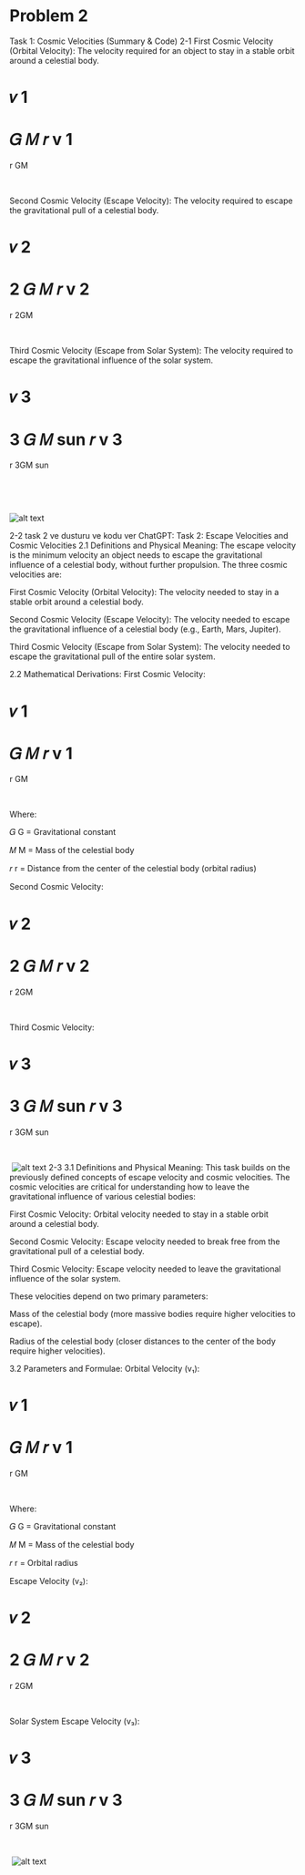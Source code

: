 # Problem 2

Task 1: Cosmic Velocities (Summary & Code)
2-1
First Cosmic Velocity (Orbital Velocity): The velocity required for an object to stay in a stable orbit around a celestial body.

𝑣
1
=
𝐺
𝑀
𝑟
v
1
​
=
r
GM
​

​

Second Cosmic Velocity (Escape Velocity): The velocity required to escape the gravitational pull of a celestial body.

𝑣
2
=
2
𝐺
𝑀
𝑟
v
2
​
=
r
2GM
​

​

Third Cosmic Velocity (Escape from Solar System): The velocity required to escape the gravitational influence of the solar system.

𝑣
3
=
3
𝐺
𝑀
sun
𝑟
v
3
​
=
r
3GM
sun
​

​

​

![alt text](image-5.png)

2-2
task 2 ve dusturu ve kodu ver
ChatGPT:
Task 2: Escape Velocities and Cosmic Velocities
2.1 Definitions and Physical Meaning:
The escape velocity is the minimum velocity an object needs to escape the gravitational influence of a celestial body, without further propulsion. The three cosmic velocities are:

First Cosmic Velocity (Orbital Velocity): The velocity needed to stay in a stable orbit around a celestial body.

Second Cosmic Velocity (Escape Velocity): The velocity needed to escape the gravitational influence of a celestial body (e.g., Earth, Mars, Jupiter).

Third Cosmic Velocity (Escape from Solar System): The velocity needed to escape the gravitational pull of the entire solar system.

2.2 Mathematical Derivations:
First Cosmic Velocity:

𝑣
1
=
𝐺
𝑀
𝑟
v
1
​
=
r
GM
​

​

Where:

𝐺
G = Gravitational constant

𝑀
M = Mass of the celestial body

𝑟
r = Distance from the center of the celestial body (orbital radius)

Second Cosmic Velocity:

𝑣
2
=
2
𝐺
𝑀
𝑟
v
2
​
=
r
2GM
​

​

Third Cosmic Velocity:

𝑣
3
=
3
𝐺
𝑀
sun
𝑟
v
3
​
=
r
3GM
sun
​

​

​
![alt text](image-6.png)
2-3
3.1 Definitions and Physical Meaning:
This task builds on the previously defined concepts of escape velocity and cosmic velocities. The cosmic velocities are critical for understanding how to leave the gravitational influence of various celestial bodies:

First Cosmic Velocity: Orbital velocity needed to stay in a stable orbit around a celestial body.

Second Cosmic Velocity: Escape velocity needed to break free from the gravitational pull of a celestial body.

Third Cosmic Velocity: Escape velocity needed to leave the gravitational influence of the solar system.

These velocities depend on two primary parameters:

Mass of the celestial body (more massive bodies require higher velocities to escape).

Radius of the celestial body (closer distances to the center of the body require higher velocities).

3.2 Parameters and Formulae:
Orbital Velocity (v₁):

𝑣
1
=
𝐺
𝑀
𝑟
v
1
​
=
r
GM
​

​

Where:

𝐺
G = Gravitational constant

𝑀
M = Mass of the celestial body

𝑟
r = Orbital radius

Escape Velocity (v₂):

𝑣
2
=
2
𝐺
𝑀
𝑟
v
2
​
=
r
2GM
​

​

Solar System Escape Velocity (v₃):

𝑣
3
=
3
𝐺
𝑀
sun
𝑟
v
3
​
=
r
3GM
sun
​

​

​
![alt text](image-7.png)

